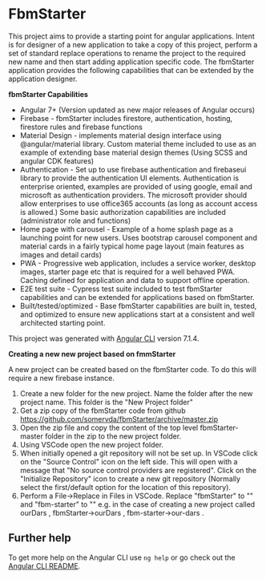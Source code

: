 # FbmStarter

This project aims to provide a starting point for angular applications. Intent is for designer of a new application to take a copy of this project, perform a set of standard replace operations to rename the project to the required new name and then start adding application specific code. The fbmStarter application provides the following capabilities that can be extended by the application designer.

**fbmStarter Capabilities**
* Angular 7+ (Version updated as new major releases of Angular occurs)
* Firebase - fbmStarter includes firestore, authentication,  hosting, firestore rules and firebase functions
* Material Design - implements material design interface using @angular/material library. Custom material theme included to use as an example of extending base material design themes (Using SCSS and angular CDK features) 
* Authentication - Set up to use firebase authentication and firebaseui library to provide the authentication UI elements. Authentication is enterprise oriented, examples are provided of using google, email and microsoft as authentication providers. The microsoft provider should allow enterprises to use office365 accounts (as long as account access is allowed.) Some basic authorization capabilities are included (administrator role and functions)
* Home page with carousel - Example of a home splash page as a launching point for new users. Uses bootstrap carousel component and material cards in a fairly typical home page layout (main features as images and detail cards)
* PWA - Progressive web application, includes a service worker, desktop images, starter page etc that is required for a well behaved PWA. Caching defined for application and data to support offline operation.
* E2E test suite - Cypress test suite included to test fbmStarter capabilities and can be extended for applications based on fbmStarter.
* Built/tested/optimized - Base fbmStarter capabilities are built in, tested, and optimized to ensure new applications start at a consistent and well architected starting point.

This project was generated with [Angular CLI](https://github.com/angular/angular-cli) version 7.1.4.

**Creating a new new project based on fmmStarter**

A new project can be created based on the fbmStarter code. To do this will require a new firebase instance.
1. Create a new folder for the new project. Name the folder after the new project name. This folder is the "New Project folder"
2. Get a zip copy of the fbmStarter code from github https://github.com/somervda/fbmStarter/archive/master.zip
3. Open the zip file and copy the content of the top level fbmStarter-master folder in the zip to the new project folder.
4. Using VSCode open the new project folder.
5. When initially opened a git repository will not be set up. In VSCode click on the "Source Control" icon on the left side. This will open with a message that "No source control providers are registered". Click on the "Initialize Repository" icon to create a new git repository (Normally select the first/default option for the location of this repository). 
6. Perform a File->Replace in Files in VSCode. Replace "fbmStarter" to "<New Project Name>" and "fbm-starter" to "<New Project Name without capitals format>" e.g. in the case of creating a new project called ourDars , fbmStarter->ourDars , fbm-starter->our-dars .




## Further help

To get more help on the Angular CLI use `ng help` or go check out the [Angular CLI README](https://github.com/angular/angular-cli/blob/master/README.md).
